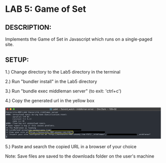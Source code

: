 # LAB 5: Game of Set

## DESCRIPTION:
Implements the Game of Set in Javascript which runs on a single-paged site.

## SETUP:
1.) Change directory to the Lab5 directory in the terminal

2.) Run "bundler install" in the Lab5 directory

3.) Run "bundle exec middleman server" (to exit: 'ctrl+c')

4.) Copy the generated url in the yellow box

![image](./source/images/readme_image.png)

5.) Paste and search the copied URL in a browser of your choice

Note: Save files are saved to the downloads folder on the user's machine
